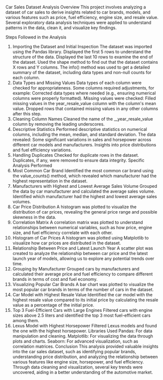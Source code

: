 Car Sales Dataset Analysis
Overview
This project involves analyzing a dataset of car sales to derive insights related to car brands, models, and various features such as price, fuel efficiency, engine size, and resale value. Several exploratory data analysis techniques were applied to understand patterns in the data, clean it, and visualize key findings.

Steps Followed in the Analysis
1. Importing the Dataset and Initial Inspection
The dataset was imported using the Pandas library.
Displayed the first 5 rows to understand the structure of the data.
Displayed the last 10 rows to examine the end of the dataset.
Used the shape method to find out that the dataset contains X rows and Y columns.
The info() method was used to get a detailed summary of the dataset, including data types and non-null counts for each column.
2. Data Types and Missing Values
Data types of each column were checked for appropriateness. Some columns required adjustments, for example:
Corrected data types where needed (e.g., ensuring numerical columns were properly formatted).
Missing values were checked:
Filled missing values in the year_resale_value column with the column's mean value.
Dropped rows that contained missing values in any other columns after this step.
3. Cleaning Column Names
Cleaned the name of the __year_resale_value column by removing the leading underscores.
4. Descriptive Statistics
Performed descriptive statistics on numerical columns, including the mean, median, and standard deviation. The data revealed:
Some significant variations in sales and horsepower across different car models and manufacturers.
Insights into price distributions and fuel efficiency variations.
5. Handling Duplicates
Checked for duplicate rows in the dataset.
Duplicates, if any, were removed to ensure data integrity.
Specific Analysis Performed
1. Most Common Car Brand
Identified the most common car brand using the value_counts() method, which revealed which manufacturer had the highest representation in the dataset.
2. Manufacturers with Highest and Lowest Average Sales Volume
Grouped the data by car manufacturer and calculated the average sales volume.
Identified which manufacturer had the highest and lowest average sales volumes.
3. Car Price Distribution
A histogram was plotted to visualize the distribution of car prices, revealing the general price range and possible skewness in the data.
4. Correlation Matrix
A correlation matrix was plotted to understand relationships between numerical variables, such as how price, engine size, and fuel efficiency correlate with each other.
5. Histogram of Car Prices
A histogram was plotted using Matplotlib to visualize how car prices are distributed in the dataset.
6. Relationship Between Price and Latest Launch Year
A scatter plot was created to analyze the relationship between car price and the latest launch year of models, allowing us to explore any potential trends over time.
7. Grouping by Manufacturer
Grouped cars by manufacturers and calculated their average price and fuel efficiency to compare different brands in terms of cost and fuel economy.
8. Visualizing Popular Car Brands
A bar chart was plotted to visualize the most popular car brands in terms of the number of cars in the dataset.
9. Car Model with Highest Resale Value
Identified the car model with the highest resale value compared to its initial price by calculating the resale value as a percentage of the initial price.
10. Top 3 Fuel-Efficient Cars with Large Engines
Filtered cars with engine sizes above 2.5 liters and identified the top 3 most fuel-efficient cars among them.
11. Lexus Model with Highest Horsepower
Filtered Lexus models and found the one with the highest horsepower.
Libraries Used
Pandas: For data manipulation and cleaning.
Matplotlib: For visualizing the data through plots and charts.
Seaborn: For advanced visualization, such as correlation matrices.
Conclusion
This analysis provided valuable insights into the car sales dataset, such as identifying popular brands, understanding price distribution, and analyzing the relationship between various features like engine size, horsepower, and fuel efficiency. Through data cleaning and visualization, several key trends were uncovered, aiding in a better understanding of the automotive market.
